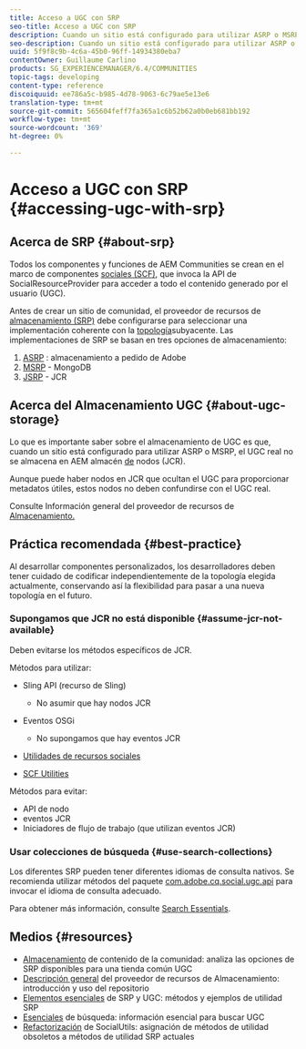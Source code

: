 ```yaml
---
title: Acceso a UGC con SRP
seo-title: Acceso a UGC con SRP
description: Cuando un sitio está configurado para utilizar ASRP o MSRP, el UGC real no se almacena en AEM almacén de nodos (JCR)
seo-description: Cuando un sitio está configurado para utilizar ASRP o MSRP, el UGC real no se almacena en AEM almacén de nodos (JCR)
uuid: 5f9f8c9b-4c6a-45b0-96ff-14934380eba7
contentOwner: Guillaume Carlino
products: SG_EXPERIENCEMANAGER/6.4/COMMUNITIES
topic-tags: developing
content-type: reference
discoiquuid: ee786a5c-b985-4d78-9063-6c79ae5e13e6
translation-type: tm+mt
source-git-commit: 565604feff7fa365a1c6b52b62a0b0eb681bb192
workflow-type: tm+mt
source-wordcount: '369'
ht-degree: 0%

---
```



# Acceso a UGC con SRP {#accessing-ugc-with-srp}

## Acerca de SRP {#about-srp}

Todos los componentes y funciones de AEM Communities se crean en el marco de componentes [sociales (SCF)](scf.md), que invoca la API de SocialResourceProvider para acceder a todo el contenido generado por el usuario (UGC).

Antes de crear un sitio de comunidad, el proveedor de recursos de [almacenamiento (SRP)](working-with-srp.md) debe configurarse para seleccionar una implementación coherente con la [topología](topologies.md)subyacente. Las implementaciones de SRP se basan en tres opciones de almacenamiento:

1. [ASRP](asrp.md) : almacenamiento a pedido de Adobe
2. [MSRP](msrp.md) - MongoDB
3. [JSRP](jsrp.md) - JCR

## Acerca del Almacenamiento UGC {#about-ugc-storage}

Lo que es importante saber sobre el almacenamiento de UGC es que, cuando un sitio está configurado para utilizar ASRP o MSRP, el UGC real no se almacena en AEM almacén [de](../../help/sites-deploying/data-store-config.md) nodos (JCR).

Aunque puede haber nodos en JCR que ocultan el UGC para proporcionar metadatos útiles, estos nodos no deben confundirse con el UGC real.

Consulte Información general del proveedor de recursos de [Almacenamiento.](srp.md)

## Práctica recomendada {#best-practice}

Al desarrollar componentes personalizados, los desarrolladores deben tener cuidado de codificar independientemente de la topología elegida actualmente, conservando así la flexibilidad para pasar a una nueva topología en el futuro.

### Supongamos que JCR no está disponible {#assume-jcr-not-available}

Deben evitarse los métodos específicos de JCR.

Métodos para utilizar:

* Sling API (recurso de Sling)
   * No asumir que hay nodos JCR

* Eventos OSGi
   * No supongamos que hay eventos JCR

* [Utilidades de recursos sociales](socialutils.md#socialresourceutilities-package)
* [SCF Utilities](socialutils.md#scfutilities-package)

Métodos para evitar:

* API de nodo
* eventos JCR
* Iniciadores de flujo de trabajo (que utilizan eventos JCR)

### Usar colecciones de búsqueda {#use-search-collections}

Los diferentes SRP pueden tener diferentes idiomas de consulta nativos. Se recomienda utilizar métodos del paquete [com.adobe.cq.social.ugc.api](https://helpx.adobe.com/experience-manager/6-4/sites/developing/using/reference-materials/javadoc/com/adobe/cq/social/ugc/api/package-summary.html) para invocar el idioma de consulta adecuado.

Para obtener más información, consulte [Search Essentials](search-implementation.md).

## Medios {#resources}

* [Almacenamiento](working-with-srp.md) de contenido de la comunidad: analiza las opciones de SRP disponibles para una tienda común UGC
* [Descripción general](srp.md) del proveedor de recursos de Almacenamiento: introducción y uso del repositorio
* [Elementos esenciales](srp-and-ugc.md) de SRP y UGC: métodos y ejemplos de utilidad SRP
* [Esenciales](search-implementation.md) de búsqueda: información esencial para buscar UGC
* [Refactorización](socialutils.md) de SocialUtils: asignación de métodos de utilidad obsoletos a métodos de utilidad SRP actuales
